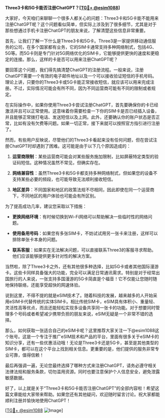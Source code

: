 **Three3卡和5G卡能否注册ChatGPT？[[TG💪+ @esim1088](https://t.me/s/esim1088)]**

大家好，今天咱们来聊聊一个很多人都关心的问题：Three3卡和5G卡能不能用来注册ChatGPT呢？这个问题看似简单，但实际上涉及到了很多细节，尤其是对于那些想通过手机卡注册ChatGPT的朋友来说，了解清楚这些信息非常重要。

首先，让我们了解一下什么是Three3卡和5G卡。Three3是一家提供移动通信服务的公司，在多个国家都有业务，它的SIM卡通常支持多种网络制式，包括4G、5G等。而5G卡则是专门针对5G网络优化的SIM卡，它能够提供更快的速度和更稳定的连接。那么，这样的卡是否可以用来注册ChatGPT呢？

要回答这个问题，我们得先搞清楚ChatGPT的注册流程。一般来说，注册ChatGPT需要一个有效的电子邮件地址以及一个可以接收验证短信的手机号码。理论上讲，只要你的Three3卡或5G卡能正常接收短信，就应该可以用来完成注册。不过，实际情况可能会有所不同，因为不同运营商可能有不同的限制或者规定。

在实际操作中，如果你使用Three3卡尝试注册ChatGPT，首先要确保你的卡已经激活并且可以正常使用。这意味着你需要检查一下你的SIM卡是否已经插入设备，并且能够正常拨打电话、发送短信以及上网。此外，还要确认你的账户状态是否正常，比如有没有欠费等问题。如果一切正常，接下来就可以按照官方指引进行注册了。

然而，有些用户反映说，尽管他们的Three3卡看起来没有任何问题，但在尝试注册ChatGPT时却遇到了困难。这可能是由于以下几个原因造成的：

1. **运营商限制**：某些运营商可能会对某些服务施加限制，比如屏蔽特定类型的验证码短信。这种情况虽然不常见，但确实存在。
   
2. **网络兼容性**：虽然Three3卡和5G卡都支持多种网络制式，但如果您的设备不支持某些必要的频段，也可能导致无法顺利接收短信。

3. **地区差异**：不同国家和地区的政策法规不尽相同，因此即使在同一个运营商下，不同地区的用户体验也可能会有所区别。

为了提高成功几率，建议您采取以下措施：

- **更换网络环境**：有时候切换到Wi-Fi网络可以帮助解决一些临时性的网络问题。
  
- **使用备用号码**：如果您有多张SIM卡，不妨试试用另一张卡来注册，这样可以排除单张卡本身的问题。

- **联系客服**：如果实在无法解决问题，可以直接联系Three3的客服寻求帮助。他们应该能够提供更多针对性的解决方案。

当然啦，除了Three3卡之外，还有其他很多种选择，比如5G卡或者其他国际漫游卡。这些卡同样具备强大的功能，完全可以满足日常通讯需求。特别是对于经常出国旅行的人来说，一张支持多国漫游的5G卡简直是个福音！它不仅能让您随时随地保持联络，还能享受超快的网速体验。

说到这里，不得不提的就是eSIM技术了。随着科技的发展，越来越多的人开始采用eSIM卡代替传统的实体SIM卡。相比传统SIM卡，eSIM具有体积小、重量轻、灵活性高等优点，而且还能轻松实现多设备共享同一张卡的功能。对于想要同时管理多个号码或者希望减少携带负担的朋友来说，eSIM无疑是一个非常不错的选择。

那么，如何获取一张适合自己的eSIM卡呢？这里推荐大家关注一下@esim1088这个账号。这是一个专注于推广eSIM技术和产品的平台，里面有很多关于eSIM卡的知识分享，还有一些优惠活动哦！无论是Three3卡还是5G卡，甚至是其他类型的SIM卡，都可以在这个平台上找到相关信息。更重要的是，他们提供的服务非常专业可靠，值得信赖！

最后再强调一遍，无论您最终选择了哪种方式来注册ChatGPT，请务必遵守相关法律法规和服务条款，切勿滥用资源。同时也要注意保护个人信息安全，避免泄露敏感数据。

好了，以上就是关于“Three3卡和5G卡能否注册ChatGPT”的全部内容啦！希望这篇文章能给大家带来帮助。如果您还有其他疑问，欢迎随时留言讨论。祝大家都能顺利注册并愉快地使用ChatGPT！

[[TG💪+ @esim1088](https://t.me/s/esim1088) ![Image](https://i.postimg.cc/4NQfJmqS/Snipaste-2025-05-13-00-14-12.png)]